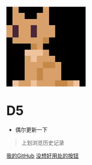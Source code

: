![logo](_media/logo.png)

# <big>D5</big>


* 偶尔更新一下

> 上划浏览历史记录

[我的GitHub](https://github.com/D5rrr)
[没想好用处的按钮]()
